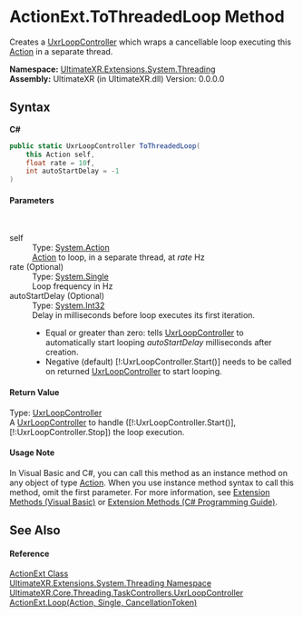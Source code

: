 # ActionExt.ToThreadedLoop Method 
 

Creates a <a href="T_UltimateXR_Core_Threading_TaskControllers_UxrLoopController">UxrLoopController</a> which wraps a cancellable loop executing this <a href="https://docs.microsoft.com/dotnet/api/system.action" target="_blank" rel="noopener noreferrer">Action</a> in a separate thread.

**Namespace:**&nbsp;<a href="N_UltimateXR_Extensions_System_Threading">UltimateXR.Extensions.System.Threading</a><br />**Assembly:**&nbsp;UltimateXR (in UltimateXR.dll) Version: 0.0.0.0

## Syntax

**C#**<br />
``` C#
public static UxrLoopController ToThreadedLoop(
	this Action self,
	float rate = 10f,
	int autoStartDelay = -1
)
```


#### Parameters
&nbsp;<dl><dt>self</dt><dd>Type: <a href="https://docs.microsoft.com/dotnet/api/system.action" target="_blank" rel="noopener noreferrer">System.Action</a><br /><a href="https://docs.microsoft.com/dotnet/api/system.action" target="_blank" rel="noopener noreferrer">Action</a> to loop, in a separate thread, at *rate* Hz</dd><dt>rate (Optional)</dt><dd>Type: <a href="https://docs.microsoft.com/dotnet/api/system.single" target="_blank" rel="noopener noreferrer">System.Single</a><br />Loop frequency in Hz</dd><dt>autoStartDelay (Optional)</dt><dd>Type: <a href="https://docs.microsoft.com/dotnet/api/system.int32" target="_blank" rel="noopener noreferrer">System.Int32</a><br />Delay in milliseconds before loop executes its first iteration.
&nbsp;<ul><li>Equal or greater than zero: tells <a href="T_UltimateXR_Core_Threading_TaskControllers_UxrLoopController">UxrLoopController</a> to automatically start looping *autoStartDelay* milliseconds after creation.</li><li>Negative (default) [!:UxrLoopController.Start()] needs to be called on returned <a href="T_UltimateXR_Core_Threading_TaskControllers_UxrLoopController">UxrLoopController</a> to start looping.</li></ul></dd></dl>

#### Return Value
Type: <a href="T_UltimateXR_Core_Threading_TaskControllers_UxrLoopController">UxrLoopController</a><br />A <a href="T_UltimateXR_Core_Threading_TaskControllers_UxrLoopController">UxrLoopController</a> to handle ([!:UxrLoopController.Start()], [!:UxrLoopController.Stop]) the loop execution.

#### Usage Note
In Visual Basic and C#, you can call this method as an instance method on any object of type <a href="https://docs.microsoft.com/dotnet/api/system.action" target="_blank" rel="noopener noreferrer">Action</a>. When you use instance method syntax to call this method, omit the first parameter. For more information, see <a href="https://docs.microsoft.com/dotnet/visual-basic/programming-guide/language-features/procedures/extension-methods" target="_blank" rel="noopener noreferrer">Extension Methods (Visual Basic)</a> or <a href="https://docs.microsoft.com/dotnet/csharp/programming-guide/classes-and-structs/extension-methods" target="_blank" rel="noopener noreferrer">Extension Methods (C# Programming Guide)</a>.

## See Also


#### Reference
<a href="T_UltimateXR_Extensions_System_Threading_ActionExt">ActionExt Class</a><br /><a href="N_UltimateXR_Extensions_System_Threading">UltimateXR.Extensions.System.Threading Namespace</a><br /><a href="T_UltimateXR_Core_Threading_TaskControllers_UxrLoopController">UltimateXR.Core.Threading.TaskControllers.UxrLoopController</a><br /><a href="M_UltimateXR_Extensions_System_Threading_ActionExt_Loop">ActionExt.Loop(Action, Single, CancellationToken)</a><br />